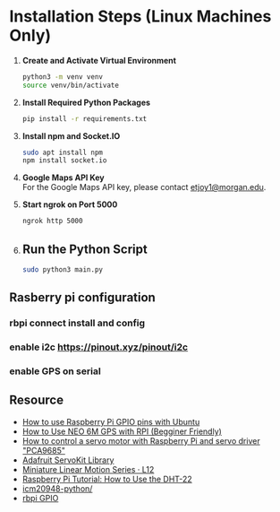 # Installation Steps (Linux Machines Only)  
1. **Create and Activate Virtual Environment**  
      ```bash
      python3 -m venv venv
      source venv/bin/activate
      ```

2. **Install Required Python Packages**  
    ```bash
    pip install -r requirements.txt
    ```

3. **Install npm and Socket.IO**  
    ```bash
    sudo apt install npm
    npm install socket.io
    ```

4. **Google Maps API Key**  
    For the Google Maps API key, please contact [etjoy1@morgan.edu](mailto:etjoy1@morgan.edu).

5. **Start ngrok on Port 5000**  
    ```bash
    ngrok http 5000
    ```

6. ## Run the Python Script
    ```bash
    sudo python3 main.py
    ```
## Rasberry pi configuration
### rbpi connect install and config
### enable i2c https://pinout.xyz/pinout/i2c
### enable GPS on serial 


## Resource
- [How to use Raspberry Pi GPIO pins with Ubuntu](https://ubuntu.com/tutorials/gpio-on-raspberry-pi)
- [How to Use NEO 6M GPS with RPI (Begginer Friendly)](https://www.geekering.com/categories/embedded-sytems/raspberry-pi/rubenmarques/how-to-use-neo-6m-gps-with-rpi-begginer-friendly/)
- [How to control a servo motor with Raspberry Pi and servo driver "PCA9685"](https://python-academia.com/en/raspberrypi-pca9685-servo/)
- [Adafruit ServoKit Library](https://docs.circuitpython.org/projects/servokit/en/latest/)
- [Miniature Linear Motion Series · L12](https://www.actuonix.com/assets/images/datasheets/ActuonixL12Datasheet.pdf)
- [Raspberry Pi Tutorial: How to Use the DHT-22](https://www.instructables.com/Raspberry-Pi-Tutorial-How-to-Use-the-DHT-22/)
- [icm20948-python/](https://github.com/pimoroni/icm20948-python/tree/main)
- [rbpi GPIO](https://pinout.xyz/pinout/i2c)
